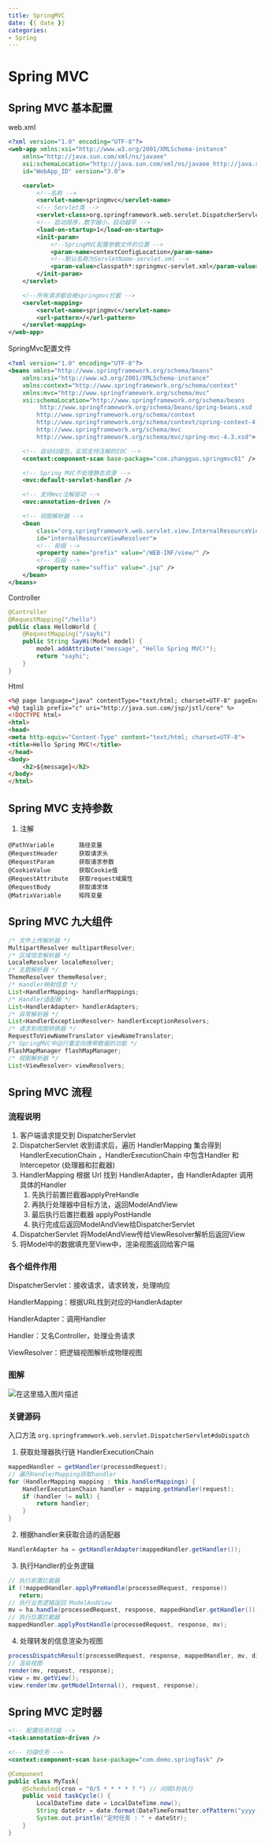 ```yaml
---
title: SpringMVC
date: {{ date }}
categories:
- Spring
---
```


# Spring MVC

## Spring MVC 基本配置

web.xml

```xml
<?xml version="1.0" encoding="UTF-8"?>
<web-app xmlns:xsi="http://www.w3.org/2001/XMLSchema-instance"
    xmlns="http://java.sun.com/xml/ns/javaee"
    xsi:schemaLocation="http://java.sun.com/xml/ns/javaee http://java.sun.com/xml/ns/javaee/web-app_3_0.xsd"
    id="WebApp_ID" version="3.0">

    <servlet>
        <!--名称 -->
        <servlet-name>springmvc</servlet-name>
        <!-- Servlet类 -->
        <servlet-class>org.springframework.web.servlet.DispatcherServlet</servlet-class>
        <!-- 启动顺序，数字越小，启动越早 -->
        <load-on-startup>1</load-on-startup>
        <init-param>
            <!--SpringMVC配置参数文件的位置 -->
            <param-name>contextConfigLocation</param-name>
            <!--默认名称为ServletName-servlet.xml -->
            <param-value>classpath*:springmvc-servlet.xml</param-value>
        </init-param>
    </servlet>

    <!--所有请求都会被springmvc拦截 -->
    <servlet-mapping>
        <servlet-name>springmvc</servlet-name>
        <url-pattern>/</url-pattern>
    </servlet-mapping>
</web-app>
```

SpringMvc配置文件

```xml
<?xml version="1.0" encoding="UTF-8"?>
<beans xmlns="http://www.springframework.org/schema/beans"
    xmlns:xsi="http://www.w3.org/2001/XMLSchema-instance" 
    xmlns:context="http://www.springframework.org/schema/context"
    xmlns:mvc="http://www.springframework.org/schema/mvc"
    xsi:schemaLocation="http://www.springframework.org/schema/beans 
         http://www.springframework.org/schema/beans/spring-beans.xsd
        http://www.springframework.org/schema/context 
        http://www.springframework.org/schema/context/spring-context-4.3.xsd
        http://www.springframework.org/schema/mvc 
        http://www.springframework.org/schema/mvc/spring-mvc-4.3.xsd">

    <!-- 自动扫描包，实现支持注解的IOC -->
    <context:component-scan base-package="com.zhangguo.springmvc01" />

    <!-- Spring MVC不处理静态资源 -->
    <mvc:default-servlet-handler />

    <!-- 支持mvc注解驱动 -->
    <mvc:annotation-driven />

    <!-- 视图解析器 -->
    <bean
        class="org.springframework.web.servlet.view.InternalResourceViewResolver"
        id="internalResourceViewResolver">
        <!-- 前缀 -->
        <property name="prefix" value="/WEB-INF/view/" />
        <!-- 后缀 -->
        <property name="suffix" value=".jsp" />
    </bean>
</beans>
```

Controller

```java
@Controller
@RequestMapping("/hello")
public class HelloWorld {
    @RequestMapping("/sayhi")
    public String SayHi(Model model) {
        model.addAttribute("message", "Hello Spring MVC!");
        return "sayhi";
    }
}
```

Html

```html
<%@ page language="java" contentType="text/html; charset=UTF-8" pageEncoding="UTF-8"%>
<%@ taglib prefix="c" uri="http://java.sun.com/jsp/jstl/core" %>
<!DOCTYPE html>
<html>
<head>
<meta http-equiv="Content-Type" content="text/html; charset=UTF-8">
<title>Hello Spring MVC!</title>
</head>
<body>
    <h2>${message}</h2>
</body>
</html>
```

## Spring MVC 支持参数

1. 注解

```
@PathVariable		路径变量
@RequestHeader		获取请求头
@RequestParam		获取请求参数
@CookieValue		获取Cookie值
@RequestAttribute	获取request域属性
@RequestBody		获取请求体
@MatrixVariable		矩阵变量
```

## Spring MVC 九大组件

```java
/* 文件上传解析器 */
MultipartResolver multipartResolver;
/* 区域信息解析器 */
LocaleResolver localeResolver;
/* 主题解析器 */
ThemeResolver themeResolver;
/* Handler映射信息 */
List<HandlerMapping> handlerMappings;
/* Handler适配器 */
List<HandlerAdapter> handlerAdapters;
/* 异常解析器 */
List<HandlerExceptionResolver> handlerExceptionResolvers;
/* 请求到视图转换器 */
RequestToViewNameTranslator viewNameTranslator;
/* SpringMVC中运行重定向携带数据的功能 */
FlashMapManager flashMapManager;
/* 视图解析器 */
List<ViewResolver> viewResolvers;
```

## Spring MVC 流程

### 流程说明

1. 客户端请求提交到 DispatcherServlet
2. DispatcherServlet 收到请求后，遍历 HandlerMapping 集合得到 HandlerExecutionChain ，HandlerExecutionChain 中包含Handler 和 Intercepetor (处理器和拦截器)
3. HandlerMapping 根据 Url 找到 HandlerAdapter，由 HandlerAdapter 调用具体的Handler
   1. 先执行前置拦截器applyPreHandle
   2. 再执行处理器中目标方法，返回ModelAndView
   3. 最后执行后置拦截器 applyPostHandle
   4. 执行完成后返回ModelAndView给DispatcherServlet
4. DispatcherServlet 将ModelAndView传给ViewResolver解析后返回View
5. 将Model中的数据填充至View中，渲染视图返回给客户端

### 各个组件作用

DispatcherServlet：接收请求，请求转发，处理响应

HandlerMapping：根据URL找到对应的HandlerAdapter

HandlerAdapter：调用Handler

Handler：又名Controller，处理业务请求

ViewResolver：把逻辑视图解析成物理视图

### 图解

![在这里插入图片描述](https://img-blog.csdnimg.cn/20201227173331827.png?x-oss-process=image/watermark,type_ZmFuZ3poZW5naGVpdGk,shadow_10,text_aHR0cHM6Ly9ibG9nLmNzZG4ubmV0L3dlaXhpbl80MjEwMzAyNg==,size_16,color_FFFFFF,t_70)

### 关键源码

入口方法 `org.springframework.web.servlet.DispatcherServlet#doDispatch`

1. 获取处理器执行链 HandlerExecutionChain

```java
mappedHandler = getHandler(processedRequest);
// 遍历HandlerMapping获取handler
for (HandlerMapping mapping : this.handlerMappings) {
    HandlerExecutionChain handler = mapping.getHandler(request);
    if (handler != null) {
        return handler;
    }
}
```

2. 根据handler来获取合适的适配器

```java
HandlerAdapter ha = getHandlerAdapter(mappedHandler.getHandler());
```

3. 执行Handler的业务逻辑

```java
// 执行前置拦截器
if (!mappedHandler.applyPreHandle(processedRequest, response))
   return;
// 执行业务逻辑返回 ModelAndView
mv = ha.handle(processedRequest, response, mappedHandler.getHandler());
// 执行后置拦截器
mappedHandler.applyPostHandle(processedRequest, response, mv);
```

4. 处理转发的信息渲染为视图

```java
processDispatchResult(processedRequest, response, mappedHandler, mv, dispatchException);
// 渲染视图
render(mv, request, response);
view = mv.getView();
view.render(mv.getModelInternal(), request, response);
```

## Spring MVC 定时器

```xml
<!-- 配置任务扫描 -->
<task:annotation-driven />

<!-- 扫描任务 -->
<context:component-scan base-package="com.demo.springTask" />
```

```java
@Component
public class MyTask{
    @Scheduled(cron = "0/5 * * * * ? ") // 间隔5秒执行
    public void taskCycle() {
        LocalDateTime date = LocalDateTime.now();
        String dateStr = date.format(DateTimeFormatter.ofPattern("yyyy-MM-dd HH:mm:ss"));
        System.out.println("定时任务 : " + dateStr);
    }
}
```

